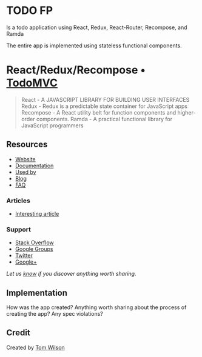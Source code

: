 # TODO FP

Is a todo application using React, Redux, React-Router, Recompose, and Ramda

The entire app is implemented using stateless functional components.


# React/Redux/Recompose • [TodoMVC](http://todomvc.com)

> React - A JAVASCRIPT LIBRARY FOR BUILDING USER INTERFACES
> Redux - Redux is a predictable state container for JavaScript apps
> Recompose - A React utility belt for function components and higher-order components.
> Ramda - A practical functional library for JavaScript programmers


## Resources

- [Website]()
- [Documentation]()
- [Used by]()
- [Blog]()
- [FAQ]()

### Articles

- [Interesting article]()

### Support

- [Stack Overflow](http://stackoverflow.com/questions/tagged/__)
- [Google Groups]()
- [Twitter](http://twitter.com/__)
- [Google+]()

*Let us [know](https://github.com/tastejs/todomvc/issues) if you discover anything worth sharing.*


## Implementation

How was the app created? Anything worth sharing about the process of creating the app? Any spec violations?


## Credit

Created by [Tom Wilson](http://www.jackrussellsoftware.com) 
